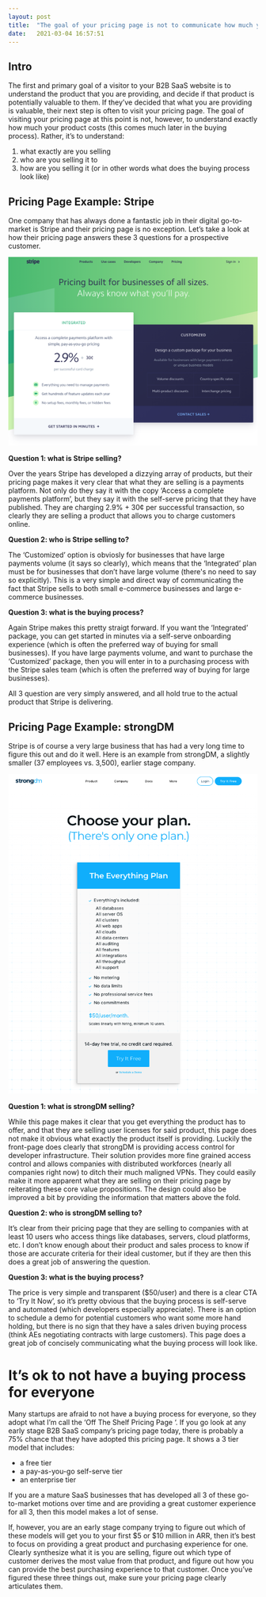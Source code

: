 ```yaml
---
layout: post
title:  "The goal of your pricing page is not to communicate how much your product costs"
date:   2021-03-04 16:57:51
---
```


## Intro

The first and primary goal of a visitor to your B2B SaaS website is to understand the product that you are providing, and decide if that product is potentially valuable to them. If they’ve decided that what you are providing is valuable, their next step is often to visit your pricing page. The goal of visiting your pricing page at this point is not, however, to understand exactly how much your product costs (this comes much later in the buying process). Rather, it’s to understand:

1. what exactly are you selling
2. who are you selling it to
3. how are you selling it (or in other words what does the buying process look like)

## Pricing Page Example: Stripe

One company that has always done a fantastic job in their digital go-to-market is Stripe and their pricing page is no exception. Let’s take a look at how their pricing page answers these 3 questions for a prospective customer.

![Stripe Pricing](/assets/img/stripe-pricing.png)

**Question 1: what is Stripe selling?**

Over the years Stripe has developed a dizzying array of products, but their pricing page makes it very clear that what they are selling is a payments platform. Not only do they say it with the copy ‘Access a complete payments platform’, but they say it with the self-serve pricing that they have published. They are charging 2.9% + 30¢ per successful transaction, so clearly they are selling a product that allows you to charge customers online. 

**Question 2: who is Stripe selling to?**

The ‘Customized’ option is obviosly for businesses that have large payments volume (it says so clearly), which means that the ‘Integrated’ plan must be for businesses that don’t have large volume (there's no need to say so explicitly). This is a very simple and direct way of communicating the fact that Stripe sells to both small e-commerce businesses and large e-commerce businesses. 

**Question 3: what is the buying process?** 

Again Stripe makes this pretty straigt forward. If you want the ‘Integrated’ package, you can get started in minutes via a self-serve onboarding experience (which is often the preferred way of buying for small businesses). If you have large payments volume, and want to purchase the ‘Customized’ package, then you will enter in to a purchasing process with the Stripe sales team (which is often the preferred way of buying for large businesses). 

All 3 question are very simply answered, and all hold true to the actual product that Stripe is delivering.

## Pricing Page Example: strongDM

Stripe is of course a very large business that has had a very long time to figure this out and do it well. Here is an example from strongDM, a slightly smaller (37 employees vs. 3,500), earlier stage company.

![strongDM Pricing](/assets/img/strongdm-pricing.png)

**Question 1: what is strongDM selling?**

While this page makes it clear that you get everything the product has to offer, and that they are selling user licenses for said product, this page does not make it obvious what exactly the product itself is providing. Luckily the front-page does clearly that strongDM is providing access control for developer infrastructure. Their solution provides more fine grained access control and allows companies with distributed workforces (nearly all companies right now) to ditch their much maligned VPNs. They could easily make it more apparent what they are selling on their pricing page by reiterating these core value propositions. The design could also be improved a bit by providing the information that matters above the fold. 

**Question 2: who is strongDM selling to?**

It’s clear from their pricing page that they are selling to companies with at least 10 users who access things like databases, servers, cloud platforms, etc. I don’t know enough about their product and sales process to know if those are accurate criteria for their ideal customer, but if they are then this does a great job of answering the question.

**Question 3: what is the buying process?**

The price is very simple and transparent ($50/user) and there is a clear CTA to ‘Try It Now’, so it’s pretty obvious that the buying process is self-serve and automated (which developers especially appreciate). There is an option to schedule a demo for potential customers who want some more hand holding, but there is no sign that they have a sales driven buying process (think AEs negotiating contracts with large customers). This page does a great job of concisely communicating what the buying process will look like. 

# It’s ok to not have a buying process for everyone

Many startups are afraid to not have a buying process for everyone, so they adopt what I’m call the ‘Off The Shelf Pricing Page ‘. If you go look at any early stage B2B SaaS company’s pricing page today, there is probably a 75% chance that they have adopted this pricing page. It shows a 3 tier model that includes:
- a free tier
- a pay-as-you-go self-serve tier
- an enterprise tier 

If you are a mature SaaS businesses that has developed all 3 of these go-to-market motions over time and are providing a great customer experience for all 3, then this model makes a lot of sense. 

If, however, you are an early stage company trying to figure out which of these models will get you to your first $5 or $10 million in ARR, then it’s best to focus on providing a great product and purchasing experience for one. Clearly synthesize what it is you are selling, figure out which type of customer derives the most value from that product, and figure out how you can provide the best purchasing experience to that customer. Once you’ve figured these three things out, make sure your pricing page clearly articulates them. 

